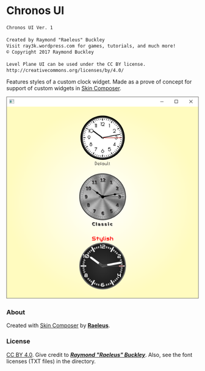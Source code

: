 # Chronos UI

```
Chronos UI Ver. 1

Created by Raymond "Raeleus" Buckley
Visit ray3k.wordpress.com for games, tutorials, and much more!
© Copyright 2017 Raymond Buckley

Level Plane UI can be used under the CC BY license.
http://creativecommons.org/licenses/by/4.0/
```

Features styles of a custom clock widget. Made as a prove of concept for support of custom widgets in [Skin Composer](https://github.com/raeleus/skin-composer).

![Chronos](preview.png)

### About

Created with [Skin Composer](https://github.com/raeleus/skin-composer) by [**Raeleus**](https://ray3k.wordpress.com/chronos-ui-skin-for-libgdx/).

### License
[CC BY 4.0](http://creativecommons.org/licenses/by/4.0/). Give credit to [***Raymond "Raeleus" Buckley***](https://ray3k.wordpress.com/software/skin-composer-for-libgdx/). Also, see the font licenses (TXT files) in the directory.

